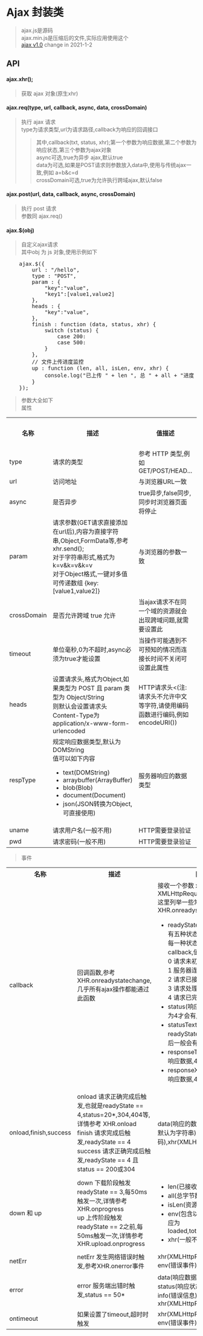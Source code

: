 # Ajax 封装类
>ajax.js是源码<br>
>ajax.min.js是压缩后的文件,实际应用使用这个<br>
>[ajax v1.0](https://1711680493.github.io) change in 2021-1-2

## API
#### ajax.xhr();
>获取 ajax 对象(原生xhr)

#### ajax.req(type, url, callback, async, data, crossDomain)
>执行 ajax 请求<br>
>type为请求类型,url为请求路径,callback为响应的回调接口<br>
>>其中,callback(txt, status, xhr);第一个参数为响应数据,第二个参数为响应状态,第三个参数为ajax对象<br>
>async可选,true为异步 ajax,默认true<br>
>data为可选,如果是POST请求则参数放入data中,使用与传统ajax一致,例如 a=b&c=d<br>
>crossDomain可选,true为允许执行跨域ajax,默认false

#### ajax.post(url, data, callback, async, crossDomain)
>执行 post 请求<br>
>参数同 ajax.req()<br>

####  ajax.$(obj)
>自定义ajax请求<br>
>其中obj 为 js 对象,使用示例如下<br>

<pre>
    ajax.$({
        url : "/hello",
        type : "POST",
        param : {
            "key":"value",
            "key1":[value1,value2]
        },
        heads : {
            "key":"value",
        },
        finish : function (data, status, xhr) {
            switch (status) {
                case 200:
                case 500:
            }
        },
        // 文件上传进度监控
        up : function (len, all, isLen, env, xhr) {
            console.log("已上传 " + len ", 总 " + all + "进度 " + (len / all * 100) + "%");
        }
    });
</pre>
>参数大全如下<br>
>属性

<table>
	<tr>
		<th>名称</th>
		<th>描述</th>
        <th>值描述</th>
        <th>默认值</th>
	</tr>
	<tr>
		<td>type</td>
		<td>请求的类型</td>
        <td>参考 HTTP 类型,例如GET/POST/HEAD...</td>
        <td>GET</td>
	</tr>
	<tr>
		<td>url</td>
		<td>访问地址</td>
        <td>与浏览器URL一致</td>
        <td>#</td>
	</tr>
	<tr>
		<td>async</td>
		<td>是否异步</td>
        <td>true异步,false同步,同步时浏览器页面将停止</td>
        <td>true</td>
	</tr>
	<tr>
		<td>param</td>
		<td>
            请求参数(GET请求直接添加在url后),内容为直接字符串,Object,FormData等,参考 xhr.send();<br>
            对于字符串形式,格式为 k=v&k=v&k=v<br>
            对于Object格式,一键对多值可传递数组 {key:[value1,value2]}
        </td>
        <td>与浏览器的参数一致</td>
        <td>null</td>
	</tr>
	<tr>
		<td>crossDomain</td>
		<td>是否允许跨域 true 允许</td>
        <td>当ajax请求不在同一个域的资源就会出现跨域问题,就需要设置此</td>
        <td>true</td>
	</tr>
	<tr>
		<td>timeout</td>
		<td>单位毫秒,0为不超时,async必须为true才能设置</td>
        <td>当操作可能遇到不可预知的情况而连接长时间不关闭可设置此属性</td>
        <td>0</td>
	</tr>
    <tr>
		<td>heads</td>
		<td>
            设置请求头,格式为Object,如果类型为 POST 且 param 类型为 Object/String<br>
            则默认会设置请求头 Content-Type为 application/x-www-form-urlencoded
        </td>
        <td>HTTP请求头<(注:请求头不允许中文等字符,请使用编码函数进行编码,例如 encodeURI())</td>
        <td>null</td>
	</tr>
    <tr>
		<td>respType</td>
		<td>
            规定响应数据类型,默认为DOMString<br>
            值可以如下内容<br>
            <ul>
                <li>text(DOMString)</li>
                <li>arraybuffer(ArrayBuffer)</li>
                <li>blob(Blob)</li>
                <li>document(Document)</li>
                <li>json(JSON转换为Object,可直接使用)</li>
            </ul>
        </td>
        <td>服务器响应的数据类型</td>
        <td>text</td>
	</tr>
    <tr>
		<td>uname</td>
		<td>请求用户名(一般不用)</td>
        <td>HTTP需要登录验证</td>
        <td>null</td>
	</tr>
    <tr>
		<td>pwd</td>
		<td>请求密码(一般不用)</td>
        <td>HTTP需要登录验证</td>
        <td>null</td>
	</tr>
</table>


>事件

<table>
    <tr>
		<th>名称</th>
		<th>描述</th>
        <th>回调参数</th>
	</tr>
    <tr>
		<td>callback</td>
		<td>回调函数,参考 XHR.onreadystatechange,几乎所有ajax操作都能通过此函数</td>
        <td>
            接收一个参数 xhr,参数为 XMLHttpRequest<br>
            这里列举一些常见属性,具体请参考 XHR.onreadystatechange<br>
            <ul>
                <li>
                    readyState(追踪当前请求的状态,有五种状态)<br>
                    每一种状态都会调用一次callback,值如下<br>
                    0 请求未初始化<br>
                    1 服务器连接已建立<br>
                    2 请求已接收<br>
                    3 请求处理中<br>
                    4 请求已完成 且响应已就绪
                </li>
                <li>status(响应状态,只有readyState为4才会有,例如200等)</li>
                <li>statusText(响应状态描述,只有readyState为4才会有,例如200后一般会有 OK 等)</li>
                <li>responseText(获得字符串形式的响应数据,4才有)</li>
                <li>responseXML(获得XML形式的响应数据,4才有)</li>
            </ul>
        </td>
	</tr>
    <tr>
		<td>onload,finish,success</td>
		<td>
            onload 请求正确完成后触发,也就是readyState == 4,status=20*,304,404等,详情参考 XHR.onload<br>
            finish 请求完成后触发,readyState == 4<br>
            success 请求正确完成后触发,readyState == 4 且 status == 200或304
        </td>
        <td>data(响应的数据,类型根据respType,默认为字符串),status(响应状态码),xhr(XMLHttpRequest)</td>
	</tr>
    <tr>
		<td>down 和 up</td>
		<td>
            down 下载阶段触发 readyState == 3,每50ms触发一次,详情参考 XHR.onprogress<br>
            up 上传阶段触发 readyState == 2之前,每50ms触发一次,详情参考 XHR.upload.onprogress
        </td>
        <td>
            <ul>
                <li>len(已接收或上传的字节数)</li>
                <li>all(总字节数)</li>
                <li>isLen(资源是否有可计算的长度)</li>
                <li>env(包含以上三个属性的对象,对应为loaded,total,lengthComputable)</li>
                <li>xhr(一般不用)</li>
            </ul>
        </td>
	</tr>
    <tr>
		<td>netErr</td>
		<td>netErr 发生网络错误时触发,参考XHR.onerror事件</td>
        <td>
            xhr(XMLHttpRequest)<br>
            env(错误事件)
        </td>
	</tr>
    <tr>
		<td>error</td>
		<td>error 服务端出错时触发,status == 50*</td>
        <td>
            data(响应数据)<br>
            status(响应状态)<br>
            info(错误信息)<br>
            xhr(XMLHttpRequest)<br>
        </td>
	</tr>
    <tr>
		<td>ontimeout</td>
		<td>如果设置了timeout,超时时触发</td>
        <td>
            xhr(XMLHttpRequest)<br>
            env(错误事件)
        </td>
	</tr>
</table>
